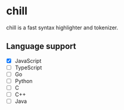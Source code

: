 # chill

chill is a fast syntax highlighter and tokenizer.

## Language support

- [x] JavaScript
- [ ] TypeScript
- [ ] Go
- [ ] Python
- [ ] C
- [ ] C++
- [ ] Java

